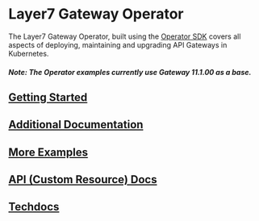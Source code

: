 # Layer7 Gateway Operator
The Layer7 Gateway Operator, built using the [Operator SDK](https://github.com/operator-framework/operator-sdk) covers all aspects of deploying, maintaining and upgrading API Gateways in Kubernetes.

##### Note: The Operator examples currently use ***Gateway 11.1.00*** as a base.

## [Getting Started](https://github.com/CAAPIM/layer7-operator/wiki/Getting-Started)
## [Additional Documentation](https://github.com/CAAPIM/layer7-operator/wiki)
## [More Examples](./example)
## [API (Custom Resource) Docs](./docs/readme.md)
## [Techdocs](https://techdocs.broadcom.com/us/en/ca-enterprise-software/layer7-api-management/api-gateway/congw11-1/learning-center/thinking-in-kubernetes/introduction-to-layer7-operator.html)
